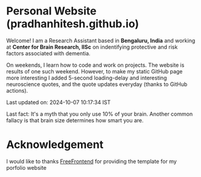 # Personal Website (pradhanhitesh.github.io)
Welcome! I am a Research Assistant based in <b>Bengaluru, India</b> and working at <b>Center for Brain Research, IISc</b> on indentifying protective and risk factors associated with dementia.

On weekends, I learn how to code and work on projects. The website is results of one such weekend. However, to make my static GitHub page more interesting I added 5-second loading-delay and interesting neuroscience quotes, and the quote updates everyday (thanks to GitHub actions).

Last updated on: 2024-10-07 10:17:34 IST

Last fact: It's a myth that you only use 10% of your brain. Another common fallacy is that brain size determines how smart you are.

# Acknowledgement
I would like to thanks <a href="https://freefrontend.com/">FreeFrontend</a> for providing the template for my porfolio website 
